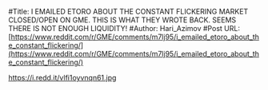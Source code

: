 #Title: I EMAILED ETORO ABOUT THE CONSTANT FLICKERING MARKET CLOSED/OPEN ON GME. THIS IS WHAT THEY WROTE BACK. SEEMS THERE IS NOT ENOUGH LIQUIDITY!
#Author: Hari_Azimov
#Post URL: [https://www.reddit.com/r/GME/comments/m7lj95/i_emailed_etoro_about_the_constant_flickering/](https://www.reddit.com/r/GME/comments/m7lj95/i_emailed_etoro_about_the_constant_flickering/)


https://i.redd.it/vlfi1oyvnqn61.jpg